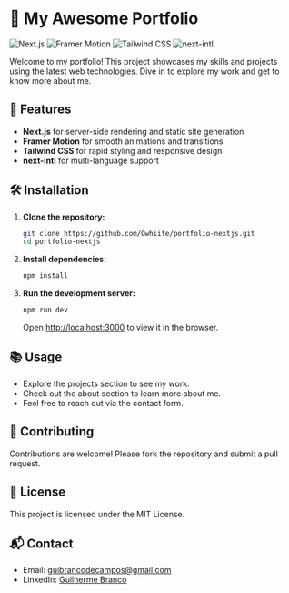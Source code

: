 # 🚀 My Awesome Portfolio

![Next.js](https://img.shields.io/badge/Next.js-000000?style=for-the-badge&logo=nextdotjs&logoColor=white)
![Framer Motion](https://img.shields.io/badge/Framer%20Motion-0055FF?style=for-the-badge&logo=framer&logoColor=white)
![Tailwind CSS](https://img.shields.io/badge/Tailwind_CSS-38B2AC?style=for-the-badge&logo=tailwind-css&logoColor=white)
![next-intl](https://img.shields.io/badge/next--intl-000000?style=for-the-badge&logo=nextdotjs&logoColor=white)

Welcome to my portfolio! This project showcases my skills and projects using the latest web technologies. Dive in to explore my work and get to know more about me.

## 🌟 Features

- **Next.js** for server-side rendering and static site generation
- **Framer Motion** for smooth animations and transitions
- **Tailwind CSS** for rapid styling and responsive design
- **next-intl** for multi-language support

## 🛠️ Installation

1. **Clone the repository:**

   ```bash
   git clone https://github.com/Gwhiite/portfolio-nextjs.git
   cd portfolio-nextjs
   ```

2. **Install dependencies:**

   ```bash
   npm install
   ```

3. **Run the development server:**

   ```bash
   npm run dev
   ```

   Open [http://localhost:3000](http://localhost:3000) to view it in the browser.

## 📚 Usage

- Explore the projects section to see my work.
- Check out the about section to learn more about me.
- Feel free to reach out via the contact form.

## 🤝 Contributing

Contributions are welcome! Please fork the repository and submit a pull request.

## 📄 License

This project is licensed under the MIT License.

## 📬 Contact

- Email: [guibrancodecampos@gmail.com](mailto:guibrancodecampos@gmail.com)
- LinkedIn: [Guilherme Branco](https://www.linkedin.com/in/guibranco/)
